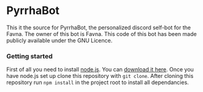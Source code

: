 # PyrrhaBot #

This it the source for PyrrhaBot, the personalized discord self-bot for the Favna. The owner of this bot is Favna. This code of this bot has been made publicly available under the GNU Licence.

### Getting started ###

First of all you need to install [node.js](https://nodejs.org/en/). You can [download it here](https://nodejs.org/en/download/). Once you have node.js set up clone this repository with `git clone`. After cloning this repository run `npm install` in the project root to install all dependancies.